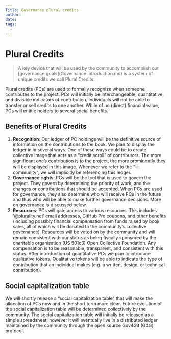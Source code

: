 ```yaml
---
Title: Governance plural credits
author:
date: 
tags:
  - 
---
```


# Plural Credits

> A key device that will be used by the community to accomplish our [governance goals](Governance introduction.md) is a system of unique credits we call Plural Credits.

Plural credits (PCs) are used to formally recognize when someone contributes to the project. PCs will initially be interchangeable, quantitative, and divisible indicators of contribution. Individuals will not be able to transfer or sell credits to one another. While of no (direct) financial value, PCs will entitle holders to several social benefits.

## Benefits of Plural Credits

1. **Recognition**: Our ledger of PC holdings will be the definitive source of information on the contributions to the book. We plan to display the ledger in in several ways. One of these ways could be to create collective image that acts as a “credit scroll” of contributors. The more significant one’s contribution is to the project, the more prominently they will be displayed in this image. Whenever we refer to the “⿻ community”, we will implicitly be referencing this ledger.
2. **Governance rights**:  PCs will be the tool that is used to govern the project. They govern by determining the priority of work, and the changes or contributions that should be accepted. When PCs are used for governance, they also determine who will receive PCs in the future and thus who will be able to make further governance decisions. More on governance is discussed below.
3. **Resources**: PCs will gate access to various resources. This includes ‘@plurality.net’ email addresses, GitHub Pro coupons, and other benefits (including possibly financial compensation from funds raised by book sales, all of which will be donated to the community’s collective governance). Resources will be voted on by the community and will remain consistent with our status as being fiscally sponsored by the charitable organisation (US 501c3) Open Collective Foundation.  Any compensation is to be reasonable, transparent, and consistent with this status.
After introduction of quantitative PCs we plan to introduce qualitative tokens. Qualitative tokens will be able to indicate the type of contribution that an individual makes (e.g. a written, design, or technical contribution).

## Social capitalization table

We will shortly release a “social capitalization table” that will make the allocation of PCs now and in the short term more clear. Future evolution of the social capitalization table will be determined collectively by the community. The social capitalization table will initially be released as a simple spreadsheet, however it will eventually live in a distributed ledger maintained by the community through the open source Gov4Git (G4G) protocol.
